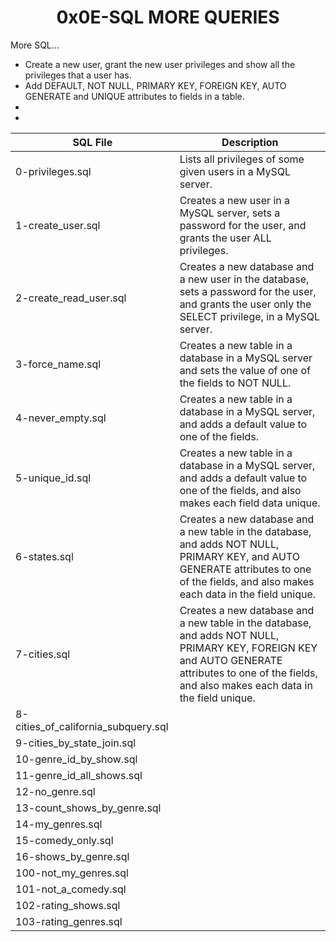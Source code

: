 <h1 align="center"><b>0x0E-SQL MORE QUERIES</b></h1>

More SQL...
<ul>
<li>Create a new user, grant the new user privileges and show all the privileges that a user has.</li>
<li>Add DEFAULT, NOT NULL, PRIMARY KEY, FOREIGN KEY, AUTO GENERATE and UNIQUE attributes to fields in a table.</li>
<li></li>
<li></li>
</ul>

|SQL File| Description|
|---|---|
|0-privileges.sql|Lists all privileges of some given users in a MySQL server.|
|1-create_user.sql|Creates a new user in a MySQL server, sets a password for the user, and grants the user ALL privileges.|
|2-create_read_user.sql|Creates a new database and a new user in the database, sets a password for the user, and grants the user only the SELECT privilege, in a MySQL server.|
|3-force_name.sql|Creates a new table in a database in a MySQL server and sets the value of one of the fields to NOT NULL.|
|4-never_empty.sql|Creates a new table in a database in a MySQL server, and adds a default value to one of the fields.|
|5-unique_id.sql|Creates a new table in a database in a MySQL server, and adds a default value to one of the fields, and also makes each field data unique.|
|6-states.sql|Creates a new database and a new table in the database, and adds NOT NULL, PRIMARY KEY, and AUTO GENERATE attributes to one of the fields, and also makes each data in the field unique.|
|7-cities.sql|Creates a new database and a new table in the database, and adds NOT NULL, PRIMARY KEY, FOREIGN KEY and AUTO GENERATE attributes to one of the fields, and also makes each data in the field unique.|
|8-cities_of_california_subquery.sql||
|9-cities_by_state_join.sql||
|10-genre_id_by_show.sql||
|11-genre_id_all_shows.sql||
|12-no_genre.sql||
|13-count_shows_by_genre.sql||
|14-my_genres.sql||
|15-comedy_only.sql||
|16-shows_by_genre.sql||
|100-not_my_genres.sql||
|101-not_a_comedy.sql||
|102-rating_shows.sql||
|103-rating_genres.sql||
